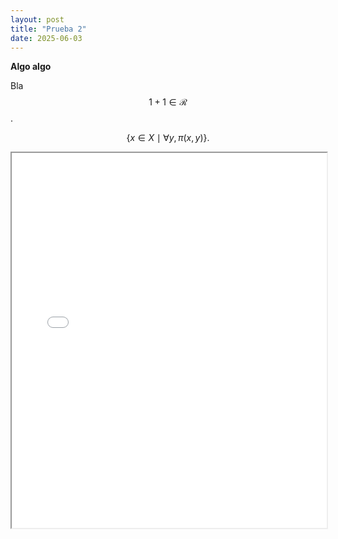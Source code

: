 ```yaml
---
layout: post
title: "Prueba 2"
date: 2025-06-03
---
```


<script type="text/javascript" async
  src="https://cdn.jsdelivr.net/npm/mathjax@3/es5/tex-mml-chtml.js">
</script>

**Algo algo**

Bla $$1+1\in\mathcal{R}$$.

$$
\{x\in X\mid\forall y, \pi(x,y)\}.
$$

<iframe src="assets/IngLin.pdf" width="100%" height="600px">
  Este navegador no soporta PDFs. Puedes descargarlo
  <a href="assets/IngLin.pdf">aquí</a>.
</iframe>
